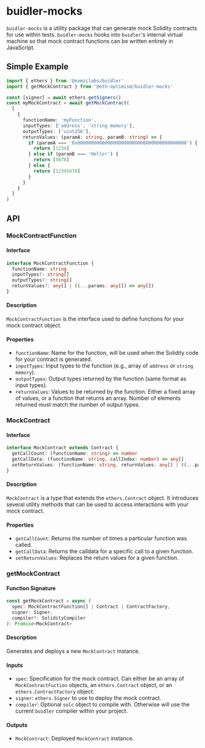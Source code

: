 # buidler-mocks
`buidler-mocks` is a utility package that can generate mock Solidity contracts for use within tests. `buidler-mocks` hooks into `buidler`'s internal virtual machine so that mock contract functions can be written entirely in JavaScript.

## Simple Example
```typescript
import { ethers } from '@nomiclabs/buidler'
import { getMockContract } from '@eth-optimism/buidler-mocks'

const [signer] = await ethers.getSigners()
const myMockContract = await getMockContract(
  [
    {
      functionName: 'myFunction',
      inputTypes: ['address', 'string memory'],
      outputTypes: ['uint256'],
      returnValues: (paramA: string, paramB: string) => {
        if (paramA === '0x0000000000000000000000000000000000000000') {
          return [1234]
        } else if (paramB === 'Hello!') {
          return [5678]
        } else {
          return [12345678]
        }
      }
    }
  ]
)
```

## API
### MockContractFunction
#### Interface
```typescript
interface MockContractFunction {
  functionName: string
  inputTypes?: string[]
  outputTypes?: string[]
  returnValues?: any[] | ((...params: any[]) => any[])
}
```

#### Description
`MockContractFunction` is the interface used to define functions for your mock contract object.

#### Properties
* `functionName`: Name for the function, will be used when the Solidity code for your contract is generated.
* `inputTypes`: Input types to the function (e.g., array of `address` or `string memory`).
* `outputTypes`: Output types returned by the function (same format as input types).
* `returnValues`: Values to be returned by the function. Either a fixed array of values, or a function that returns an array. Number of elements returned must match the number of output types.

### MockContract
#### Interface
```typescript
interface MockContract extends Contract {
  getCallCount: (functionName: string) => number
  getCallData: (functionName: string, callIndex: number) => any[]
  setReturnValues: (functionName: string, returnValues: any[] | ((...params: any[]) => any[])) => void
}
```

#### Description
`MockContract` is a type that extends the `ethers.Contract` object. It introduces several utility methods that can be used to access interactions with your mock contract.

#### Properties
* `getCallCount`: Returns the number of times a particular function was called.
* `getCallData`: Returns the calldata for a specific call to a given function.
* `setReturnValues`: Replaces the return values for a given function.

### getMockContract
#### Function Signature
```typescript
const getMockContract = async (
  spec: MockContractFunction[] | Contract | ContractFactory,
  signer: Signer,
  compiler?: SolidityCompiler
): Promise<MockContract>
```

#### Description
Generates and deploys a new `MockContract` instance.

#### Inputs
* `spec`: Specification for the mock contract. Can either be an array of `MockContractFuction` objects, an `ethers.Contract` object, or an `ethers.ContractFactory` object.
* `signer`: `ethers.Signer` to use to deploy the mock contract.
* `compiler`: Optional `solc` object to compile with. Otherwise will use the current `buidler` compiler within your project.

#### Outputs
* `MockContract`: Deployed `MockContract` instance.
